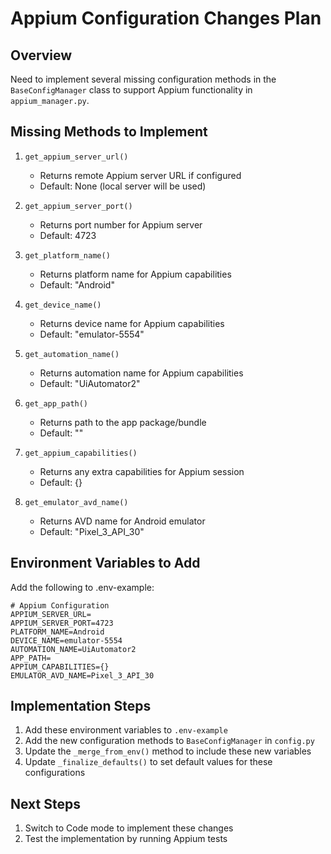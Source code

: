 # Appium Configuration Changes Plan

## Overview
Need to implement several missing configuration methods in the `BaseConfigManager` class to support Appium functionality in `appium_manager.py`.

## Missing Methods to Implement
1. `get_appium_server_url()`
   - Returns remote Appium server URL if configured
   - Default: None (local server will be used)

2. `get_appium_server_port()`
   - Returns port number for Appium server
   - Default: 4723

3. `get_platform_name()`
   - Returns platform name for Appium capabilities
   - Default: "Android"

4. `get_device_name()`
   - Returns device name for Appium capabilities
   - Default: "emulator-5554"

5. `get_automation_name()`
   - Returns automation name for Appium capabilities
   - Default: "UiAutomator2"

6. `get_app_path()`
   - Returns path to the app package/bundle
   - Default: ""

7. `get_appium_capabilities()`
   - Returns any extra capabilities for Appium session
   - Default: {}

8. `get_emulator_avd_name()`
   - Returns AVD name for Android emulator
   - Default: "Pixel_3_API_30"

## Environment Variables to Add
Add the following to .env-example:
```
# Appium Configuration
APPIUM_SERVER_URL=
APPIUM_SERVER_PORT=4723
PLATFORM_NAME=Android
DEVICE_NAME=emulator-5554
AUTOMATION_NAME=UiAutomator2
APP_PATH=
APPIUM_CAPABILITIES={}
EMULATOR_AVD_NAME=Pixel_3_API_30
```

## Implementation Steps
1. Add these environment variables to `.env-example`
2. Add the new configuration methods to `BaseConfigManager` in `config.py`
3. Update the `_merge_from_env()` method to include these new variables
4. Update `_finalize_defaults()` to set default values for these configurations

## Next Steps
1. Switch to Code mode to implement these changes
2. Test the implementation by running Appium tests
